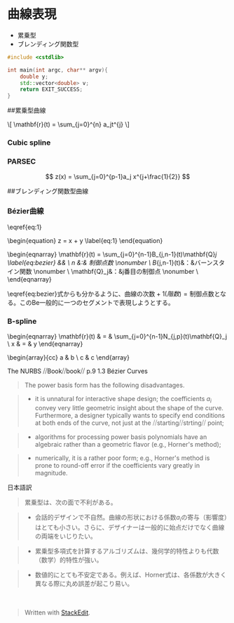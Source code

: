 # 曲線表現


- 累乗型
- ブレンディング関数型


```cpp
#include <cstdlib>

int main(int argc, char** argv){
	double y;
	std::vector<double> v;
	return EXIT_SUCCESS;
}
```

    
##累乗型曲線

\\[
\mathbf{r}(t) = \sum_{j=0}^{n} a_jt^{j} 
\\]

### Cubic spline
### PARSEC 

$$
z(x) = \sum_{j=0}^{p-1}a_j x^{j+\frac{1}{2}}
$$


##ブレンディング関数型曲線
### Bézier曲線

\eqref{eq:1}

\begin{equation}
z = x + y
\label{eq:1}
\end{equation}

\begin{eqnarray}
\mathbf{r}(t)  = \sum_{j=0}^{n-1}B_{j,n-1}(t)\mathbf{Q}_j \label{eq:bezier} && \\
n &:& 制御点数 \nonumber \\
B_{j,n-1}(t)&：&バーンスタイン関数 \nonumber \\
\mathbf{Q}_j&：&j番目の制御点 \nonumber \\
\end{eqnarray}

\eqref{eq:bezier}式からも分かるように、$\mbox{曲線の次数}+1(階数) = \mbox{制御点数}$となる。このBe一般的に一つのセグメントで表現しようとする。

### B-spline

\begin{eqnarray}
\mathbf{r}(t) & = & \sum_{j=0}^{n-1}N_{j,p}(t)\mathbf{Q}_j \\
x & = & y
\end{eqnarray}

\begin{array}{cc}
  a & b \\
  c & c
\end{array}


The NURBS ⧸⧸Book⧸⧸book⧸⧸ p.9 1.3 Bézier Curves

> The power basis form has the following disadvantages.

> - it is unnatural for interactive shape design; the coefficients ${a_i}$ convey very little geometric insight about the shape of the curve. Furthermore, a designer typically wants to specify end conditions at both ends of the curve, not just at the ⧸⧸starting⧸⧸strting⧸⧸ point;

> -  algorithms for processing power basis polynomials have an algebraic rather than a geometric flavor (e.g., Horner's method);

> - numerically, it is a rather poor form; e.g., Horner's method is prone to round-off error if the coefficients vary greatly in magnitude.

日本語訳
> 累乗型は、次の面で不利がある。

> - 会話的デザインで不自然。曲線の形状における係数$a_i$の寄与（影響度）はとても小さい。さらに、デザイナーは一般的に始点だけでなく曲線の両端をいじりたい。

> - 累乗型多項式を計算するアルゴリズムは、幾何学的特性よりも代数（数学）的特性が強い。

> - 数値的にとても不安定である。例えば、Horner式は、各係数が大きく異なる際に丸め誤差が起こり易い。

　
> Written with [StackEdit](https://stackedit.io/).